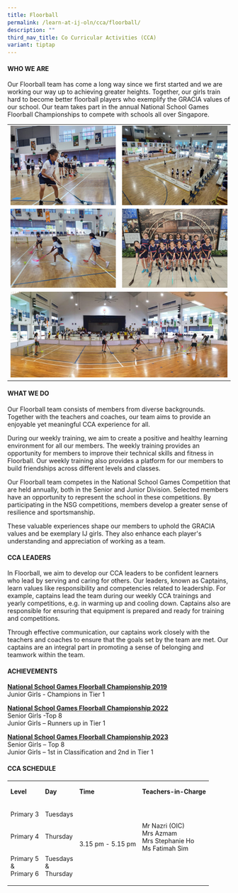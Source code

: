 ```yaml
---
title: Floorball
permalink: /learn-at-ij-oln/cca/floorball/
description: ""
third_nav_title: Co Curricular Activities (CCA)
variant: tiptap
---
```

<h4>WHO WE ARE</h4><p>Our Floorball team has come a long way since we first started and we are working our way up to achieving greater heights. Together, our girls train hard to become better floorball players who exemplify the GRACIA values of our school. Our team takes part in the annual National School Games Floorball Championships to compete with schools all over Singapore.</p><table><tbody><tr><td rowspan="1" colspan="1"><div class="isomer-image-wrapper"><img style="width: 100%" height="auto" width="100%" alt="" src="/images/CCAPics/Floorball1w.jpg"></div></td><td rowspan="1" colspan="1"><div class="isomer-image-wrapper"><img style="width: 100%" height="auto" width="100%" alt="" src="/images/CCAPics/Floorball2w.jpg"></div></td></tr><tr><td rowspan="1" colspan="1"><div class="isomer-image-wrapper"><img style="width: 100%" height="auto" width="100%" alt="" src="/images/CCAPics/Floorball4w.jpg"></div></td><td rowspan="1" colspan="1"><div class="isomer-image-wrapper"><img style="width: 100%" height="auto" width="100%" alt="" src="/images/CCAPics/Floorball3w.jpg"></div></td></tr><tr><td rowspan="1" colspan="2"><div class="isomer-image-wrapper"><img style="width: 100%" height="auto" width="100%" alt="" src="/images/CCAPics/Floorball5w.jpg"></div></td></tr></tbody></table><h4>WHAT WE DO</h4><p>Our Floorball team consists of members from diverse backgrounds. Together with the teachers and coaches, our team aims to provide an enjoyable yet meaningful CCA experience for all.</p><p>During our weekly training, we aim to create a positive and healthy learning environment for all our members. The weekly training provides an opportunity for members to improve their technical skills and fitness in Floorball. Our weekly training also provides a platform for our members to build friendships across different levels and classes.</p><p>Our Floorball team competes in the National School Games Competition that are held annually, both in the Senior and Junior Division. Selected members have an opportunity to represent the school in these competitions. By participating in the NSG competitions, members develop a greater sense of resilience and sportsmanship.</p><p>These valuable experiences shape our members to uphold the GRACIA values and be exemplary IJ girls. They also enhance each player's understanding and appreciation of working as a team.</p><h4>CCA LEADERS</h4><p>In Floorball, we aim to develop our CCA leaders to be confident learners who lead by serving and caring for others. Our leaders, known as Captains, learn values like responsibility and competencies related to leadership. For example, captains lead the team during our weekly CCA trainings and yearly competitions, e.g. in warming up and cooling down. Captains also are responsible for ensuring that equipment is prepared and ready for training and competitions.</p><p>Through effective communication, our captains work closely with the teachers and coaches to ensure that the goals set by the team are met. Our captains are an integral part in promoting a sense of belonging and teamwork within the team.</p><h4>ACHIEVEMENTS</h4><p><strong><u>National School Games Floorball Championship 2019</u></strong><br>Junior Girls - Champions in Tier 1</p><p><strong><u>National School Games Floorball Championship 2022</u></strong><br>Senior Girls -Top 8<br>Junior Girls – Runners up in Tier 1</p><p><strong><u>National School Games Floorball Championship 2023</u></strong><br>Senior Girls – Top 8<br>Junior Girls – 1st in Classification and 2nd in Tier 1</p><h4>CCA SCHEDULE</h4><table><tbody><tr><td rowspan="1" colspan="1"><p><strong>Level</strong></p></td><td rowspan="1" colspan="1"><p><strong>Day</strong></p></td><td rowspan="1" colspan="1"><p><strong>Time</strong></p></td><td rowspan="1" colspan="1"><p><strong>Teachers-in-Charge</strong></p></td></tr><tr><td rowspan="1" colspan="1"><p>Primary 3</p></td><td rowspan="1" colspan="1"><p>Tuesdays</p></td><td rowspan="3" colspan="1"><p>3.15 pm - 5.15 pm</p></td><td rowspan="3" colspan="1"><p>Mr Nazri (OIC)<br>Mrs Azmam<br>Mrs Stephanie Ho<br>Ms Fatimah Sim</p><p><br></p></td></tr><tr><td rowspan="1" colspan="1"><p>Primary 4</p></td><td rowspan="1" colspan="1"><p>Thursday</p></td></tr><tr><td rowspan="1" colspan="1"><p>Primary 5<br>&amp;<br>Primary 6</p></td><td rowspan="1" colspan="1"><p>Tuesdays<br>&amp;<br>Thursday</p></td></tr></tbody></table><p></p>